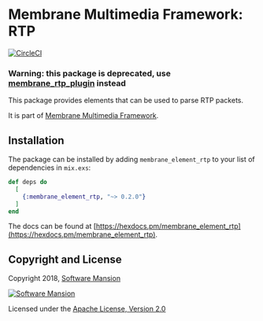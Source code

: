 # Membrane Multimedia Framework: RTP

[![CircleCI](https://circleci.com/gh/membraneframework/membrane-element-rtp.svg?style=svg)](https://circleci.com/gh/membraneframework/membrane-element-rtp)

### Warning: this package is deprecated, use [membrane_rtp_plugin](https://hexdocs.pl/membrane_rtp_plugin) instead

This package provides elements that can be used to parse RTP packets.

It is part of [Membrane Multimedia Framework](https://membraneframework.org).

## Installation

The package can be installed by adding `membrane_element_rtp` to your list of 
dependencies in `mix.exs`:

```elixir
def deps do
  [
    {:membrane_element_rtp, "~> 0.2.0"}
  ]
end
```

The docs can be found at [https://hexdocs.pm/membrane_element_rtp](https://hexdocs.pm/membrane_element_rtp).

## Copyright and License

Copyright 2018, [Software Mansion](https://swmansion.com/?utm_source=git&utm_medium=readme&utm_campaign=membrane)

[![Software Mansion](https://logo.swmansion.com/logo?color=white&variant=desktop&width=200&tag=membrane-github)](https://swmansion.com/?utm_source=git&utm_medium=readme&utm_campaign=membrane)

Licensed under the [Apache License, Version 2.0](LICENSE)
